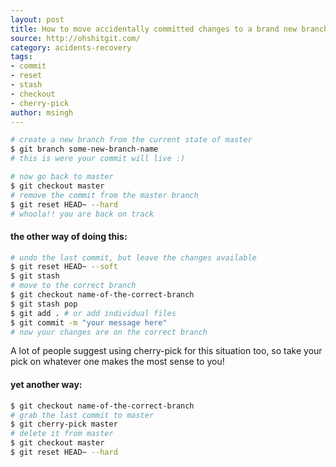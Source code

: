 ```yaml
---
layout: post
title: How to move accidentally committed changes to a brand new branch?
source: http://ohshitgit.com/
category: acidents-recovery
tags:
- commit
- reset
- stash
- checkout
- cherry-pick
author: msingh
---
```


```bash
# create a new branch from the current state of master
$ git branch some-new-branch-name
# this is were your commit will live :)
```

```bash
# now go back to master
$ git checkout master
# remove the commit from the master branch
$ git reset HEAD~ --hard
# whoola!! you are back on track
```

<!--break-->

#### the other way of doing this:

```bash
# undo the last commit, but leave the changes available
$ git reset HEAD~ --soft
$ git stash
# move to the correct branch
$ git checkout name-of-the-correct-branch
$ git stash pop
$ git add . # or add individual files
$ git commit -m "your message here"
# now your changes are on the correct branch
```

A lot of people suggest using cherry-pick for this situation too, so take your pick on whatever one makes the most sense to you!

#### yet another way:

```bash
$ git checkout name-of-the-correct-branch
# grab the last commit to master
$ git cherry-pick master
# delete it from master
$ git checkout master
$ git reset HEAD~ --hard
```
